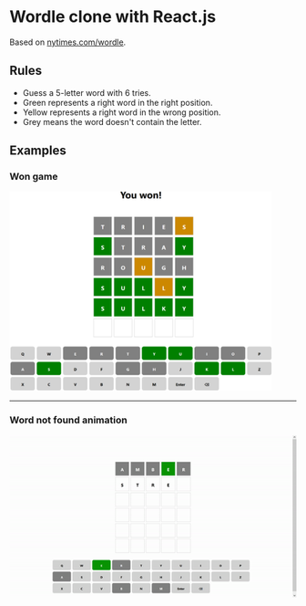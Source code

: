 # Wordle clone with React.js

Based on [nytimes.com/wordle](https://www.nytimes.com/wordle).

## Rules


* Guess a 5-letter word with 6 tries.
* Green represents a right word in the right position.
* Yellow represents a right word in the wrong position.
* Grey means the word doesn't contain the letter.

## Examples

### Won game

<img src="example.png" height=350px width=auto alt="Won game" />

***

### Word not found animation
![Word not found animation.](/word-not-found.gif)